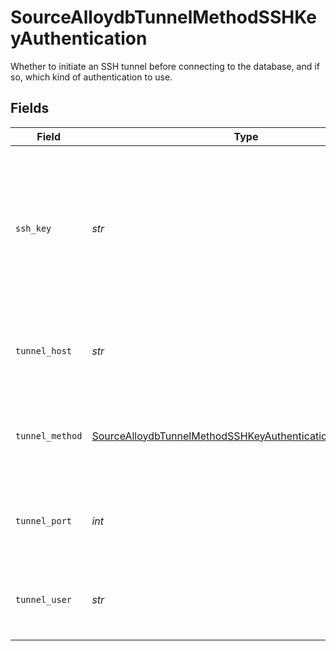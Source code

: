 # SourceAlloydbTunnelMethodSSHKeyAuthentication

Whether to initiate an SSH tunnel before connecting to the database, and if so, which kind of authentication to use.


## Fields

| Field                                                                                                                                         | Type                                                                                                                                          | Required                                                                                                                                      | Description                                                                                                                                   | Example                                                                                                                                       |
| --------------------------------------------------------------------------------------------------------------------------------------------- | --------------------------------------------------------------------------------------------------------------------------------------------- | --------------------------------------------------------------------------------------------------------------------------------------------- | --------------------------------------------------------------------------------------------------------------------------------------------- | --------------------------------------------------------------------------------------------------------------------------------------------- |
| `ssh_key`                                                                                                                                     | *str*                                                                                                                                         | :heavy_check_mark:                                                                                                                            | OS-level user account ssh key credentials in RSA PEM format ( created with ssh-keygen -t rsa -m PEM -f myuser_rsa )                           |                                                                                                                                               |
| `tunnel_host`                                                                                                                                 | *str*                                                                                                                                         | :heavy_check_mark:                                                                                                                            | Hostname of the jump server host that allows inbound ssh tunnel.                                                                              |                                                                                                                                               |
| `tunnel_method`                                                                                                                               | [SourceAlloydbTunnelMethodSSHKeyAuthenticationTunnelMethod](../../models/shared/sourcealloydbtunnelmethodsshkeyauthenticationtunnelmethod.md) | :heavy_check_mark:                                                                                                                            | Connect through a jump server tunnel host using username and ssh key                                                                          |                                                                                                                                               |
| `tunnel_port`                                                                                                                                 | *int*                                                                                                                                         | :heavy_check_mark:                                                                                                                            | Port on the proxy/jump server that accepts inbound ssh connections.                                                                           | 22                                                                                                                                            |
| `tunnel_user`                                                                                                                                 | *str*                                                                                                                                         | :heavy_check_mark:                                                                                                                            | OS-level username for logging into the jump server host.                                                                                      |                                                                                                                                               |